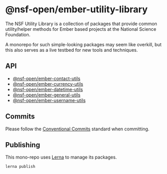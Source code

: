 @nsf-open/ember-utility-library
===================================================

The NSF Utility Library is a collection of packages that provide common utility/helper methods for Ember based 
projects at the National Science Foundation.

A monorepo for such simple-looking packages may seem like overkill, but this also serves as a live testbed for
new tools and techniques.


API
---------------------------------------------------

- [@nsf-open/ember-contact-utils](packages/@nsf-open/ember-contact-utils/docs/README.md)
- [@nsf-open/ember-currency-utils](packages/@nsf-open/ember-currency-utils/docs/README.md)
- [@nsf-open/ember-datetime-utils](packages/@nsf-open/ember-datetime-utils/docs/README.md)
- [@nsf-open/ember-general-utils](packages/@nsf-open/ember-general-utils/docs/README.md)
- [@nsf-open/ember-username-utils](packages/@nsf-open/ember-username-utils/docs/README.md)


Commits
---------------------------------------------------
Please follow the [Conventional Commits](https://www.conventionalcommits.org/en/v1.0.0/) standard when committing. 


Publishing
---------------------------------------------------

This mono-repo uses [Lerna](https://github.com/lerna/lerna) to manage its packages.

```bash
lerna publish
```
